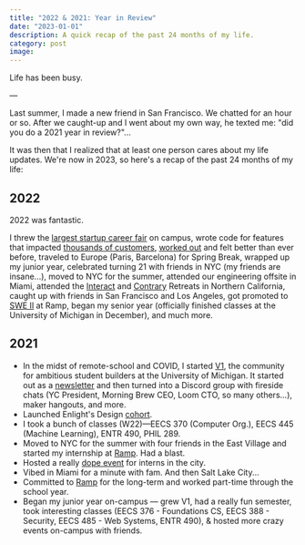 ```yaml
---
title: "2022 & 2021: Year in Review"
date: "2023-01-01"
description: A quick recap of the past 24 months of my life.
category: post
image:
---
```


Life has been busy.

—

Last summer, I made a new friend in San Francisco. We chatted for an hour or so. After we caught-up and I went about my own way, he texted me: "did you do a 2021 year in review?"...

It was then that I realized that at least one person cares about my life updates. We're now in 2023, so here's a recap of the past 24 months of my life:

## 2022

2022 was fantastic.

I threw the [largest startup career fair](https://startupfair.v1michigan.com) on campus, wrote code for features that impacted [thousands of customers](https://ramp.com/blog/ramp-rewind-q4-2021), [worked out](https://www.strava.com/athletes/19364320) and felt better than ever before, traveled to Europe (Paris, Barcelona) for Spring Break, wrapped up my junior year, celebrated turning 21 with friends in NYC (my friends are insane...), moved to NYC for the summer, attended our engineering offsite in Miami, attended the [Interact](https://joininteract.com) and [Contrary](https://contrarycap.com) Retreats in Northern California, caught up with friends in San Francisco and Los Angeles, got promoted to [SWE II](https://www.linkedin.com/in/samayshamdasani/) at Ramp, began my senior year (officially finished classes at the University of Michigan in December), and much more.

## 2021

- In the midst of remote-school and COVID, I started [V1](https://v1michigan.com), the community for ambitious student builders at the University of Michigan. It started out as a [newsletter](https://v1network.substack.com) and then turned into a Discord group with fireside chats (YC President, Morning Brew CEO, Loom CTO, so many others...), maker hangouts, and more.
- Launched Enlight's Design [cohort](https://enlight.nyc/courses/figma).
- I took a bunch of classes (W22)—EECS 370 (Computer Org.), EECS 445 (Machine Learning), ENTR 490, PHIL 289.
- Moved to NYC for the summer with four friends in the East Village and started my internship at [Ramp](https://shamdasani.org/posts/internship). Had a blast.
- Hosted a really [dope event](https://twitter.com/samaysham/status/1408854818224062471) for interns in the city.
- Vibed in Miami for a minute with fam. And then Salt Lake City...
- Committed to [Ramp](https://ramp.com) for the long-term and worked part-time through the school year.
- Began my junior year on-campus — grew V1, had a really fun semester, took interesting classes (EECS 376 - Foundations CS, EECS 388 - Security, EECS 485 - Web Systems, ENTR 490), & hosted more crazy events on-campus with friends.
